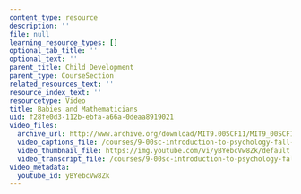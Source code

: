 ```yaml
---
content_type: resource
description: ''
file: null
learning_resource_types: []
optional_tab_title: ''
optional_text: ''
parent_title: Child Development
parent_type: CourseSection
related_resources_text: ''
resource_index_text: ''
resourcetype: Video
title: Babies and Mathematicians
uid: f28fe0d3-112b-ebfa-a66a-0deaa8919021
video_files:
  archive_url: http://www.archive.org/download/MIT9.00SCF11/MIT9_00SCF11_lec17_300k.mp4
  video_captions_file: /courses/9-00sc-introduction-to-psychology-fall-2011/397233140bf05977bbd5670e1bfd2bd6_yBYebcVw8Zk.vtt
  video_thumbnail_file: https://img.youtube.com/vi/yBYebcVw8Zk/default.jpg
  video_transcript_file: /courses/9-00sc-introduction-to-psychology-fall-2011/b1b087ea500c23a7aa4b65e9be5487ca_yBYebcVw8Zk.pdf
video_metadata:
  youtube_id: yBYebcVw8Zk
---
```

